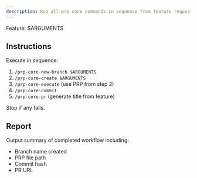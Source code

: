 ```yaml
---
description: Run all prp core commands in sequence from feature request to pr
---
```


Feature: $ARGUMENTS

## Instructions

Execute in sequence:
1. `/prp-core-new-branch $ARGUMENTS`
2. `/prp-core-create $ARGUMENTS`
3. `/prp-core-execute` (use PRP from step 2)
4. `/prp-core-commit`
5. `/prp-core-pr` (generate title from feature)

Stop if any fails.

## Report

Output summary of completed workflow including:
- Branch name created
- PRP file path
- Commit hash
- PR URL
